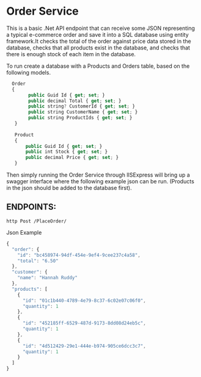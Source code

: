 # Order Service
This is a basic .Net API endpoint that can receive some JSON representing a typical e-commerce order and save it into a SQL database using entity framework.It checks the total of the order against price data stored in the database, checks that all products exist in the database, and checks that there is enough stock of each item in the database. 

To run create a database with a Products and Orders table, based on the following models.
```javascript
  Order
  {
        public Guid Id { get; set; }
        public decimal Total { get; set; }
        public string? CustomerId { get; set; }
        public string CustomerName { get; set; }
        public string ProductIds { get; set; }
   }
   
   Product
   {
       public Guid Id { get; set; }  
       public int Stock { get; set; }
       public decimal Price { get; set; }
   }
```
 
Then simply running the Order Service through IISExpress will bring up a swagger interface where the following example json can be run. (Products in the json should be added to the database first).

## ENDPOINTS:

```http Post /PlaceOrder/ ```

Json Example 
```javascript
{
  "order": {
    "id": "bc458974-94df-454e-9ef4-9cee237c4a58",
    "total": "6.50"
  },
  "customer": {
    "name": "Hannah Ruddy"
  },
  "products": [
    {
      "id": "01c1b440-4789-4e79-8c37-6c02e07c06f0",
      "quantity": 1
    },
    {
      "id": "452185ff-6529-487d-9173-8dd08d24eb5c",
      "quantity": 1
    },
    {
      "id": "4d512429-29e1-444e-b974-905ce6dcc3c7",
      "quantity": 1
    }
  ]
}
```
